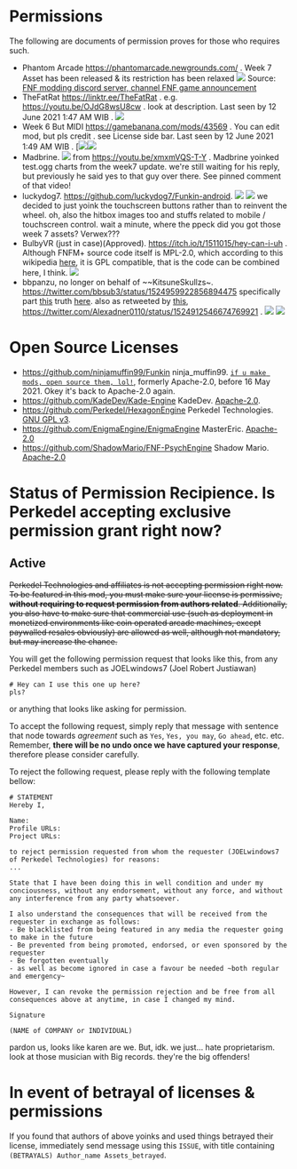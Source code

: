 # Permissions
The following are documents of permission proves for those who requires such.

- Phantom Arcade https://phantomarcade.newgrounds.com/ . Week 7 Asset has been released & its restriction has been relaxed [![](https://github.com/Perkedel/Kaded-fnf-mods/raw/sammer-woost/art/screenshot%20of%20Lucidin%20a%20GB%20manager%20for%20about%20week%207%20asset.jpg )](https://github.com/Perkedel/Kaded-fnf-mods/blob/sammer-woost/art/screenshot%20of%20Lucidin%20a%20GB%20manager%20for%20about%20week%207%20asset.jpg ) Source: [FNF modding discord server, channel FNF game announcement](https://discord.gg/BDnVtkgXBe )
- TheFatRat https://linktr.ee/TheFatRat . e.g. https://youtu.be/OJdG8wsU8cw . look at description. Last seen by 12 June 2021 1:47 AM WIB . [![](https://github.com/Perkedel/After-Church/raw/master/RAW%20files/Skrensut/anPermissonTheFatRat.png )](https://github.com/Perkedel/After-Church/blob/master/RAW%20files/Skrensut/anPermissonTheFatRat.png )
- Week 6 But MIDI https://gamebanana.com/mods/43569  .  You can edit mod, but pls credit . see License side bar. Last seen by 12 June 2021 1:49 AM WIB . [![](https://github.com/Perkedel/After-Church/raw/master/RAW%20files/Skrensut/you%20can%20edit%20mod%20week%206%20but%20midi.png )![](https://github.com/Perkedel/After-Church/blob/master/RAW%20files/Skrensut/you%20can%20edit%20mod%20week%206%20but%20midi.png )
- Madbrine. ![](https://github.com/Perkedel/After-Church/raw/master/RAW%20files/Skrensut/anTestMadbrinPermissionNoLongerReply.png ) from https://youtu.be/xmxmVQS-T-Y . Madbrine yoinked test.ogg charts from the week7 update. we're still waiting for his reply, but previously he said yes to that guy over there. See pinned comment of that video! 
- luckydog7. https://github.com/luckydog7/Funkin-android. ![](https://github.com/Perkedel/After-Church/raw/master/RAW%20files/Skrensut/Permission-luckydog7-funkin-android.png) ![](https://github.com/Perkedel/After-Church/raw/master/RAW%20files/Skrensut/Permission-luckydog7-funkin-android_usePatent_akaYoink.png ) we decided to just yoink the touchscreen buttons rather than to reinvent the wheel. oh, also the hitbox images too and stuffs related to mobile / touchscreen control. wait a minute, where the ppeck did you got those week 7 assets? Verwex???
- BulbyVR (just in case)(Approved). https://itch.io/t/1511015/hey-can-i-uh . Although FNFM+ source code itself is MPL-2.0, which according to this wikipedia [here](https://en.wikipedia.org/wiki/License_compatibility#GPL_compatibility ), it is GPL compatible, that is the code can be combined here, I think. ![](https://raw.githubusercontent.com/Perkedel/After-Church/master/RAW%20files/Skrensut/BulbyVR%20lets%20us.png )
- bbpanzu, no longer on behalf of ~~KitsuneSkullzs~. https://twitter.com/bbsub3/status/1524959922856894475 specifically part [this](https://twitter.com/bbsub3/status/1524962073737928714?s=20 ) truth [here](https://twitter.com/Kitsuneskulls/status/1524855097343238151 ). also as retweeted by [this](https://twitter.com/SoulMFSS/status/1525028207149207554?s=20 ), https://twitter.com/Alexadner0110/status/1524912546674769921 . [![](https://github.com/Perkedel/After-Church/raw/master/RAW%20files/Skrensut/can%20still%20put%20classic%20sky.png )](https://github.com/Perkedel/After-Church/blob/master/RAW%20files/Skrensut/can%20still%20put%20classic%20sky.png ) [![](https://github.com/Perkedel/After-Church/raw/master/RAW%20files/Skrensut/lucky%20permission%20sky.png )](https://github.com/Perkedel/After-Church/blob/master/RAW%20files/Skrensut/lucky%20permission%20sky.png )

# Open Source Licenses
- https://github.com/ninjamuffin99/Funkin ninja_muffin99. [`if u make mods, open source them, lol!`](https://github.com/ninjamuffin99/Funkin/blob/master/LICENSE ), formerly Apache-2.0, before 16 May 2021. Okey it's back to Apache-2.0 again.
- https://github.com/KadeDev/Kade-Engine KadeDev. [Apache-2.0](https://github.com/KadeDev/Kade-Engine/blob/stable/LICENSE ).
- https://github.com/Perkedel/HexagonEngine Perkedel Technologies. [GNU GPL v3](https://github.com/Perkedel/HexagonEngine/blob/master/LICENSE ).
- https://github.com/EnigmaEngine/EnigmaEngine MasterEric. [Apache-2.0](https://github.com/EnigmaEngine/EnigmaEngine/blob/stable/LICENSE )
- https://github.com/ShadowMario/FNF-PsychEngine Shadow Mario. [Apache-2.0](https://github.com/ShadowMario/FNF-PsychEngine/blob/main/LICENSE)

# Status of Permission Recipience. Is Perkedel accepting exclusive permission grant right now? 
## Active

~~Perkedel Technologies and affiliates is not accepting permission right now. To be featured in this mod, you must make sure your license is permissive, **without requiring to request permission from authors related**. Additionally, you also have to make sure that commercial use (such as deployment in monetized environments like coin operated arcade machines, except paywalled resales obviously) are allowed as well, although not mandatory, but may increase the chance.~~

You will get the following permission request that looks like this, from any Perkedel members such as JOELwindows7 (Joel Robert Justiawan)

```
# Hey can I use this one up here?
pls?
```

or anything that looks like asking for permission.

To accept the following request, simply reply that message with sentence that node towards *agreement* such as `Yes`, `Yes, you may`, `Go ahead`, etc. etc. Remember, **there will be no undo once we have captured your response**, therefore please consider carefully.

To reject the following request, please reply with the following template bellow:
```
# STATEMENT
Hereby I,

Name:
Profile URLs:
Project URLs:

to reject permission requested from whom the requester (JOELwindows7 of Perkedel Technologies) for reasons:
...

State that I have been doing this in well condition and under my conciousness, without any endorsement, without any force, and without any interference from any party whatsoever.

I also understand the consequences that will be received from the requester in exchange as follows:
- Be blacklisted from being featured in any media the requester going to make in the future
- Be prevented from being promoted, endorsed, or even sponsored by the requester
- Be forgotten eventually
- as well as become ignored in case a favour be needed ~both regular and emergency~

However, I can revoke the permission rejection and be free from all consequences above at anytime, in case I changed my mind.

Signature

(NAME of COMPANY or INDIVIDUAL)
```
pardon us, looks like karen are we. But, idk. we just... hate proprietarism.  
look at those musician with Big records. they're the big offenders!

# In event of betrayal of licenses & permissions
If you found that authors of above yoinks and used things betrayed their license, immediately send message using this `ISSUE`, with title containing `(BETRAYALS) Author_name Assets_betrayed`.